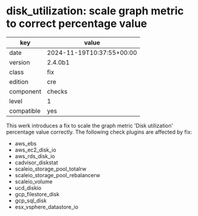 [//]: # (werk v2)
# disk_utilization: scale graph metric to correct percentage value

key        | value
---------- | ---
date       | 2024-11-19T10:37:55+00:00
version    | 2.4.0b1
class      | fix
edition    | cre
component  | checks
level      | 1
compatible | yes

This werk introduces a fix to scale the graph metric 'Disk utilization'
percentage value correctly. The following check plugins are affected by
fix:

* aws_ebs
* aws_ec2_disk_io
* aws_rds_disk_io
* cadvisor_diskstat
* scaleio_storage_pool_totalrw
* scaleio_storage_pool_rebalancerw
* scaleio_volume
* ucd_diskio
* gcp_filestore_disk
* gcp_sql_disk
* esx_vsphere_datastore_io

